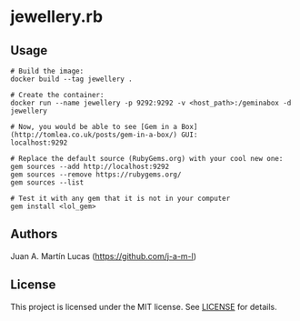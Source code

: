# jewellery.rb

## Usage
```
# Build the image:
docker build --tag jewellery .

# Create the container:
docker run --name jewellery -p 9292:9292 -v <host_path>:/geminabox -d jewellery

# Now, you would be able to see [Gem in a Box](http://tomlea.co.uk/posts/gem-in-a-box/) GUI:
localhost:9292

# Replace the default source (RubyGems.org) with your cool new one:
gem sources --add http://localhost:9292
gem sources --remove https://rubygems.org/
gem sources --list

# Test it with any gem that it is not in your computer
gem install <lol_gem>
```

## Authors

Juan A. Martín Lucas (https://github.com/j-a-m-l)

## License
This project is licensed under the MIT license. See [LICENSE]() for details.
